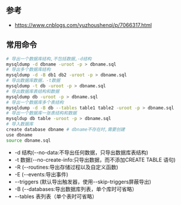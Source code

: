 ## 参考
- https://www.cnblogs.com/yuzhoushenqi/p/7066317.html

## 常用命令
```bash
# 导出一个数据库结构,不包括数据,-d结构
mysqldump -d dbname -uroot -p > dbname.sql
# 导出多个数据库结构
mysqldump -d -B db1 db2 -uroot -p > dbname.sql
# 导出数据库数据，-t数据
mysqldump -t db -uroot -p > dbname.sql
# 导出数据库表结构和数据
mysqldump db -uroot -p > dbname.sql
# 导出一个数据库多个表结构
mysqldump -d -B db --tables table1 table2 -uroot -p > dbname.sql
# 导出一个数据库一张表结构和数据
mysqldup db table -uroot -p > dbname.sql
# 导入数据库
create database dbname # dbname不存在时,需要创建
use dbname
source dbname.sql
```

- -d 结构(--no-data:不导出任何数据，只导出数据库表结构)
- -t 数据(--no-create-info:只导出数据，而不添加CREATE TABLE 语句)
- -R (--routines:导出存储过程以及自定义函数)
- -E (--events:导出事件)
- --triggers (默认导出触发器，使用--skip-triggers屏蔽导出)
- -B (--databases:导出数据库列表，单个库时可省略）
- --tables 表列表（单个表时可省略）